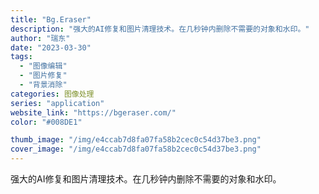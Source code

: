 ```yaml
---
title: "Bg.Eraser"
description: "强大的AI修复和图片清理技术。在几秒钟内删除不需要的对象和水印。"
author: "瑞东"
date: "2023-03-30"
tags:
  - "图像编辑"
  - "图片修复"
  - "背景消除"
categories: 图像处理
series: "application"
website_link: "https://bgeraser.com/"
color: "#008DE1"

thumb_image: "/img/e4ccab7d8fa07fa58b2cec0c54d37be3.png"
cover_image: "/img/e4ccab7d8fa07fa58b2cec0c54d37be3.png"
---
```


强大的AI修复和图片清理技术。在几秒钟内删除不需要的对象和水印。